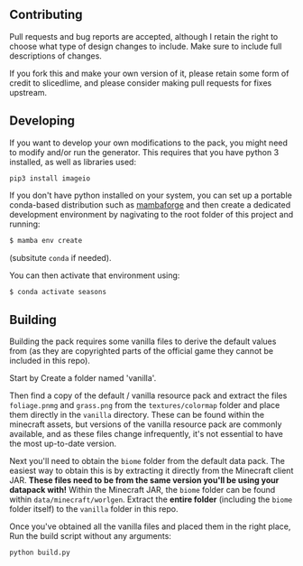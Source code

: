 ## Contributing

Pull requests and bug reports are accepted, although I retain the right to choose what type of
design changes to include. Make sure to include full descriptions of changes.

If you fork this and make your own version of it, please retain some form of credit to slicedlime,
and please consider making pull requests for fixes upstream.


## Developing

If you want to develop your own modifications to the pack, you might need to modify and/or run the
generator. This requires that you have python 3 installed, as well as libraries used:

`pip3 install imageio`

If you don't have python installed on your system, you can set up  a portable conda-based distribution
such as [mambaforge](https://github.com/conda-forge/miniforge#mambaforge) and then create
a dedicated development environment by nagivating to the root folder of this project and running:

```bash
$ mamba env create
```
(subsitute `conda` if needed).

You can then activate that environment using:

```bash
$ conda activate seasons
```


## Building

Building the pack requires some vanilla files to derive the default values from (as they are copyrighted
parts of the official game they cannot be included in this repo).

Start by Create a folder named 'vanilla'.

Then find a copy of the default / vanilla resource pack and extract the files `foliage.pnmg` and `grass.png`
from the `textures/colormap` folder and place them directly in the `vanilla` directory. These can be found
within the minecraft assets, but versions of the vanilla resource pack are commonly available, and as these
files change infrequently, it's not essential to have the most up-to-date version.

Next you'll need to obtain the `biome` folder from the default data pack. The easiest way to obtain
this is by extracting it directly from the Minecraft client JAR. **These files need to be from the same
version you'll be using your datapack with!** Within the Minecraft JAR, the `biome` folder can be found
within `data/minecraft/worlgen`. Extract the **entire folder** (including the `biome` folder itself) to
the `vanilla` folder in this repo.

Once you've obtained all the vanilla files and placed them in the right place,
Run the build script without any arguments:

`python build.py`

